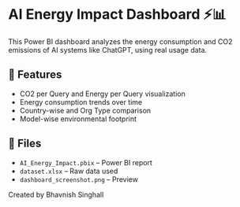 # AI Energy Impact Dashboard ⚡📊

This Power BI dashboard analyzes the energy consumption and CO2 emissions of AI systems like ChatGPT, using real usage data.

## 📌 Features
- CO2 per Query and Energy per Query visualization
- Energy consumption trends over time
- Country-wise and Org Type comparison
- Model-wise environmental footprint

## 📁 Files
- `AI_Energy_Impact.pbix` – Power BI report
- `dataset.xlsx` – Raw data used
- `dashboard_screenshot.png` – Preview



Created by Bhavnish Singhall 
